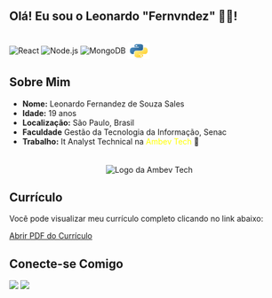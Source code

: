 ## Olá! Eu sou o Leonardo "Fernvndez" 🖐🏻!

<div style="display: inline_block"><br>
  <img align="center" alt="React" height="30" width="40" src="https://cdn.jsdelivr.net/gh/devicons/devicon@latest/icons/react/react-original-wordmark.svg" />
  <img align="center" alt="Node.js" height="30" width="40" src="https://cdn.jsdelivr.net/gh/devicons/devicon@latest/icons/nodejs/nodejs-original.svg" />
  <img align="center" alt="MongoDB" height="30" width="40" src="https://cdn.jsdelivr.net/gh/devicons/devicon@latest/icons/mongodb/mongodb-original.svg" />
   <img align="center" alt="Python" height="30" width="40" src="https://raw.githubusercontent.com/devicons/devicon/master/icons/python/python-original.svg">
</div>
  
## Sobre Mim

- **Nome:** Leonardo Fernandez de Souza Sales
- **Idade:** 19 anos
- **Localização:** São Paulo, Brasil
- **Faculdade** Gestão da Tecnologia da Informação, Senac
- **Trabalho:** It Analyst Technical na <span style="color: yellow;">Ambev Tech</span> 🍺

<div align="center"> <!-- Centraliza o conteúdo -->
  <img src=https://vagas.byintera.com/wp-content/uploads/2023/03/Ativo-3.png alt="Logo da Ambev Tech" width="180" style="margin-top: 20px;"> <!-- Ajuste o valor de margin-top conforme necessário -->
</div>

## Currículo

Você pode visualizar meu currículo completo clicando no link abaixo:

[Abrir PDF do Currículo](https://pdf.ac/1BNvTP)

## Conecte-se Comigo

<div> 
  <a href = "mailto:leonardofernandezcontato@gmail.com"><img src="https://img.shields.io/badge/-Gmail-%23333?style=for-the-badge&logo=gmail&logoColor=white" target="_blank"></a>
  <a href="https://www.linkedin.com/in/leonardofernandezss" target="_blank"><img src="https://img.shields.io/badge/-LinkedIn-%230077B5?style=for-the-badge&logo=linkedin&logoColor=white" target="_blank"></a> 
</div>

</div>
